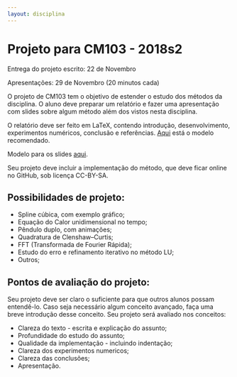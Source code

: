 ```yaml
---
layout: disciplina
---
```

# Projeto para CM103 - 2018s2

Entrega do projeto escrito: 22 de Novembro

Apresentações: 29 de Novembro (20 minutos cada)

O projeto de CM103 tem o objetivo de estender o estudo dos métodos da disciplina.
O aluno deve preparar um relatório e fazer uma apresentação com slides sobre algum
método além dos vistos nesta disciplina.

O relatório deve ser feito em LaTeX, contendo introdução, desenvolvimento,
experimentos numéricos, conclusão e referências.
[Aqui](https://www.overleaf.com/read/cvfxvzfzmvpp)
está o modelo recomendado.

Modelo para os slides [aqui](https://www.overleaf.com/read/wkwcdzxxvwff).

Seu projeto deve incluir a implementação do método, que deve ficar online no GitHub,
sob licença CC-BY-SA.

## Possibilidades de projeto:

- Spline cúbica, com exemplo gráfico;
- Equação do Calor unidimensional no tempo;
- Pêndulo duplo, com animações;
- Quadratura de Clenshaw–Curtis;
- FFT (Transformada de Fourier Rápida);
- Estudo do erro e refinamento iterativo no método LU;
- Outros;

## Pontos de avaliação do projeto:

Seu projeto deve ser claro o suficiente para que outros alunos possam
entendê-lo.
Caso seja necessário algum conceito avançado, faça uma breve introdução desse
conceito.
Seu projeto será avaliado nos conceitos:

- Clareza do texto - escrita e explicação do assunto;
- Profundidade do estudo do assunto;
- Qualidade da implementação - incluindo indentação;
- Clareza dos experimentos numericos;
- Clareza das conclusões;
- Apresentação.
